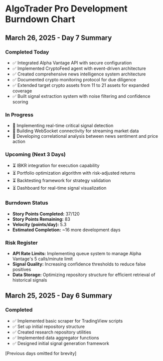 # AlgoTrader Pro Development Burndown Chart

## March 26, 2025 - Day 7 Summary

### Completed Today
- ✅ Integrated Alpha Vantage API with secure configuration
- ✅ Implemented CryptoFeed agent with event-driven architecture
- ✅ Created comprehensive news intelligence system architecture
- ✅ Documented crypto monitoring protocol for due diligence
- ✅ Extended target crypto assets from 11 to 21 assets for expanded coverage
- ✅ Built signal extraction system with noise filtering and confidence scoring

### In Progress
- 🔄 Implementing real-time critical signal detection
- 🔄 Building WebSocket connectivity for streaming market data
- 🔄 Developing correlational analysis between news sentiment and price action

### Upcoming (Next 3 Days)
- ⏳ IBKR integration for execution capability
- ⏳ Portfolio optimization algorithm with risk-adjusted returns
- ⏳ Backtesting framework for strategy validation
- ⏳ Dashboard for real-time signal visualization

### Burndown Status
- **Story Points Completed:** 37/120
- **Story Points Remaining:** 83
- **Velocity (points/day):** 5.3
- **Estimated Completion:** ~16 more development days

### Risk Register
- **API Rate Limits:** Implementing queue system to manage Alpha Vantage's 5 calls/minute limit
- **Signal Quality:** Increasing confidence thresholds to reduce false positives
- **Data Storage:** Optimizing repository structure for efficient retrieval of historical signals

## March 25, 2025 - Day 6 Summary

### Completed
- ✅ Implemented basic scraper for TradingView scripts
- ✅ Set up initial repository structure 
- ✅ Created research repository utilities
- ✅ Implemented data aggregator functions
- ✅ Designed initial signal generation framework

[Previous days omitted for brevity]
